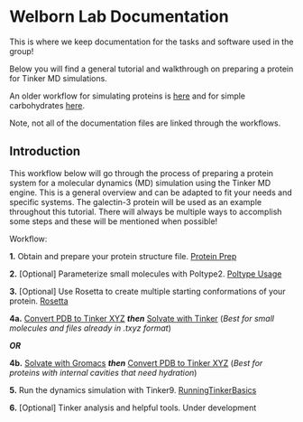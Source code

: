 # Welborn Lab Documentation

This is where we keep documentation for the tasks and software used in the group!


Below you will find a general tutorial and walkthrough on preparing a protein for Tinker MD simulations.

An older workflow for simulating proteins is [here](previous_workflow.md) and for simple carbohydrates [here](REU_Workflow.md).

Note, not all of the documentation files are linked through the workflows.


## Introduction
This workflow below will go through the process of preparing a protein system for a molecular dynamics (MD) simulation using the Tinker MD engine. This is a general overview and can be adapted to fit your needs and specific systems. The galectin-3 protein will be used as an example throughout this tutorial. There will always be multiple ways to accomplish some steps and these will be mentioned when possible! 


Workflow:

**1.** Obtain and prepare your protein structure file. [Protein Prep](./ProteinPrep.md)

**2.** [Optional] Parameterize small molecules with Poltype2. [Poltype Usage](./Poltype_Usage.md)

**3.** [Optional] Use Rosetta to create multiple starting conformations of your protein. [Rosetta](./Rosetta.md)

**4a.** [Convert PDB to Tinker XYZ](PDBtoTinkerXYZ.md) ***then*** [Solvate with Tinker](./SolvateTinker.md) 
(*Best for small molecules and files already in .txyz format*)



***OR***

**4b.** [Solvate with Gromacs](./SolvateProtein.md) ***then*** [Convert PDB to Tinker XYZ](PDBtoTinkerXYZ.md) 
(*Best for proteins with internal cavities that need hydration*)

 
     
**5.** Run the dynamics simulation with Tinker9. [RunningTinkerBasics](./RunningTinkerBasics.md)

**6.** [Optional] Tinker analysis and helpful tools. Under development





